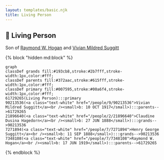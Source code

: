 ```yaml
---
layout: templates/basic.njk
title: Living Person
---
```

## 🔵 Living Person

Son of [Raymond W. Hogan](/people/7/7348108) and [Vivian Mildred Suggitt](/people/9/90213536)

{% block "hidden md:block" %}
```mermaid
graph
classDef grands fill:#193cb8,stroke:#2b7fff,stroke-width:1px,color:#fff;
classDef parents fill:#372aac,stroke:#615fff,stroke-width:1px,color:#fff;
classDef primary fill:#007595,stroke:#00a6f4,stroke-width:1px,color:#fff;
61729265(Living Person):::primary
90213536(<a class="text-white" href="/people/9/90213536">Vivian Mildred Suggitt</a><br /><small>b: 10 OCT 1917</small>):::parents-->61729265
21896640(<a class="text-white" href="/people/2/21896640">Claudine Dusina Hagedorn</a><br /><small>b: 27 JUN 1888</small>):::grands-->90213536
7271894(<a class="text-white" href="/people/7/7271894">Henry George Suggitt</a><br /><small>b: 11 SEP 1888</small>):::grands-->90213536
7348108(<a class="text-white" href="/people/7/7348108">Raymond W. Hogan</a><br /><small>b: 17 JUN 1919</small>):::parents-->61729265
```
{% endblock %}
